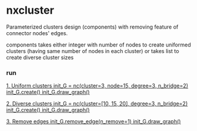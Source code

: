 # nxcluster
Parameterized clusters design (components) with removing feature of connector nodes' edges.

components takes either integer with number of nodes to create uniformed clusters (having same number of nodes in each cluster) or
takes list to create diverse cluster sizes

### run
<u>1. Uniform clusters<u>
init_G = nc(cluster=3, node=15, degree=3, n_bridge=2)
init_G.create()
init_G.draw_graph()

<u>2. Diverse clusters</u>
init_G = nc(cluster=[10, 15, 20], degree=3, n_bridge=2)
init_G.create()
init_G.draw_graph()

<u>3. Remove edges </u>
init_G.remove_edge(n_remove=1)
init_G.draw_graph()
